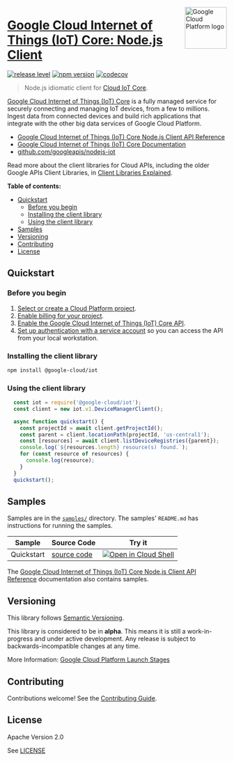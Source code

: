 [//]: # "This README.md file is auto-generated, all changes to this file will be lost."
[//]: # "To regenerate it, use `python -m synthtool`."
<img src="https://avatars2.githubusercontent.com/u/2810941?v=3&s=96" alt="Google Cloud Platform logo" title="Google Cloud Platform" align="right" height="96" width="96"/>

# [Google Cloud Internet of Things (IoT) Core: Node.js Client](https://github.com/googleapis/nodejs-iot)

[![release level](https://img.shields.io/badge/release%20level-alpha-orange.svg?style=flat)](https://cloud.google.com/terms/launch-stages)
[![npm version](https://img.shields.io/npm/v/@google-cloud/iot.svg)](https://www.npmjs.org/package/@google-cloud/iot)
[![codecov](https://img.shields.io/codecov/c/github/googleapis/nodejs-iot/master.svg?style=flat)](https://codecov.io/gh/googleapis/nodejs-iot)




> Node.js idiomatic client for [Cloud IoT Core][product-docs].

[Google Cloud Internet of Things (IoT) Core](https://cloud.google.com/iot/docs) is a fully managed service for securely connecting and managing IoT devices, from a few to millions. Ingest data from connected devices and build rich applications that integrate with the other big data services of Google Cloud Platform.


* [Google Cloud Internet of Things (IoT) Core Node.js Client API Reference][client-docs]
* [Google Cloud Internet of Things (IoT) Core Documentation][product-docs]
* [github.com/googleapis/nodejs-iot](https://github.com/googleapis/nodejs-iot)

Read more about the client libraries for Cloud APIs, including the older
Google APIs Client Libraries, in [Client Libraries Explained][explained].

[explained]: https://cloud.google.com/apis/docs/client-libraries-explained

**Table of contents:**


* [Quickstart](#quickstart)
  * [Before you begin](#before-you-begin)
  * [Installing the client library](#installing-the-client-library)
  * [Using the client library](#using-the-client-library)
* [Samples](#samples)
* [Versioning](#versioning)
* [Contributing](#contributing)
* [License](#license)

## Quickstart

### Before you begin

1.  [Select or create a Cloud Platform project][projects].
1.  [Enable billing for your project][billing].
1.  [Enable the Google Cloud Internet of Things (IoT) Core API][enable_api].
1.  [Set up authentication with a service account][auth] so you can access the
    API from your local workstation.

### Installing the client library

```bash
npm install @google-cloud/iot
```


### Using the client library

```javascript
  const iot = require('@google-cloud/iot');
  const client = new iot.v1.DeviceManagerClient();

  async function quickstart() {
    const projectId = await client.getProjectId();
    const parent = client.locationPath(projectId, 'us-central1');
    const [resources] = await client.listDeviceRegistries({parent});
    console.log(`${resources.length} resource(s) found.`);
    for (const resource of resources) {
      console.log(resource);
    }
  }
  quickstart();

```



## Samples

Samples are in the [`samples/`](https://github.com/googleapis/nodejs-iot/tree/master/samples) directory. The samples' `README.md`
has instructions for running the samples.

| Sample                      | Source Code                       | Try it |
| --------------------------- | --------------------------------- | ------ |
| Quickstart | [source code](https://github.com/googleapis/nodejs-iot/blob/master/samples/quickstart.js) | [![Open in Cloud Shell][shell_img]](https://console.cloud.google.com/cloudshell/open?git_repo=https://github.com/googleapis/nodejs-iot&page=editor&open_in_editor=samples/quickstart.js,samples/README.md) |



The [Google Cloud Internet of Things (IoT) Core Node.js Client API Reference][client-docs] documentation
also contains samples.

## Versioning

This library follows [Semantic Versioning](http://semver.org/).




This library is considered to be in **alpha**. This means it is still a
work-in-progress and under active development. Any release is subject to
backwards-incompatible changes at any time.



More Information: [Google Cloud Platform Launch Stages][launch_stages]

[launch_stages]: https://cloud.google.com/terms/launch-stages

## Contributing

Contributions welcome! See the [Contributing Guide](https://github.com/googleapis/nodejs-iot/blob/master/CONTRIBUTING.md).

## License

Apache Version 2.0

See [LICENSE](https://github.com/googleapis/nodejs-iot/blob/master/LICENSE)

[client-docs]: https://googleapis.dev/nodejs/iot/latest
[product-docs]: https://cloud.google.com/iot
[shell_img]: https://gstatic.com/cloudssh/images/open-btn.png
[projects]: https://console.cloud.google.com/project
[billing]: https://support.google.com/cloud/answer/6293499#enable-billing
[enable_api]: https://console.cloud.google.com/flows/enableapi?apiid=cloudiot.googleapis.com
[auth]: https://cloud.google.com/docs/authentication/getting-started
